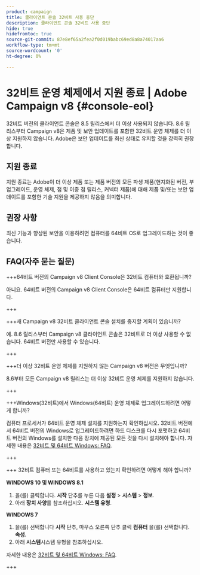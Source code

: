 ```yaml
---
product: campaign
title: 클라이언트 콘솔 32비트 사용 중단
description: 클라이언트 콘솔 32비트 사용 중단
hide: true
hidefromtoc: true
source-git-commit: 87e8ef65a2fea2f0d019babc69ed8a8a74017aa6
workflow-type: tm+mt
source-wordcount: '0'
ht-degree: 0%

---
```


# 32비트 운영 체제에서 지원 종료 | Adobe Campaign v8 {#console-eol}

32비트 버전의 클라이언트 콘솔은 8.5 릴리스에서 더 이상 사용되지 않습니다. 8.6 릴리스부터 Campaign v8은 제품 및 보안 업데이트를 포함한 32비트 운영 체제를 더 이상 지원하지 않습니다. Adobe은 보안 업데이트를 최신 상태로 유지할 것을 강력히 권장합니다.

## 지원 종료

지원 종료는 Adobe이 더 이상 제품 또는 제품 버전의 모든 파생 제품(현지화된 버전, 부 업그레이드, 운영 체제, 점 및 이중 점 릴리스, 커넥터 제품)에 대해 제품 및/또는 보안 업데이트를 포함한 기술 지원을 제공하지 않음을 의미합니다.

## 권장 사항

최신 기능과 향상된 보안을 이용하려면 컴퓨터를 64비트 OS로 업그레이드하는 것이 좋습니다.

## FAQ(자주 묻는 질문)

+++64비트 버전의 Campaign v8 Client Console은 32비트 컴퓨터와 호환됩니까?

아니요. 64비트 버전의 Campaign v8 Client Console은 64비트 컴퓨터만 지원합니다.

+++

+++새 Campaign v8 32비트 클라이언트 콘솔 설치를 중지할 계획이 있습니까?

예. 8.6 릴리스부터 Campaign v8 클라이언트 콘솔은 32비트로 더 이상 사용할 수 없습니다. 64비트 버전만 사용할 수 있습니다.

+++

+++더 이상 32비트 운영 체제를 지원하지 않는 Campaign v8 버전은 무엇입니까?

8.6부터 모든 Campaign v8 릴리스는 더 이상 32비트 운영 체제를 지원하지 않습니다.

+++

+++Windows(32비트)에서 Windows(64비트) 운영 체제로 업그레이드하려면 어떻게 합니까?

컴퓨터 프로세서가 64비트 운영 체제 설치를 지원하는지 확인하십시오. 32비트 버전에서 64비트 버전의 Windows로 업그레이드하려면 하드 디스크를 다시 포맷하고 64비트 버전의 Windows를 설치한 다음 장치에 제공된 모든 것을 다시 설치해야 합니다. 자세한 내용은 [32비트 및 64비트 Windows: FAQ](https://support.microsoft.com/en-us/windows/32-bit-and-64-bit-windows-frequently-asked-questions-c6ca9541-8dce-4d48-0415-94a3faa2e13d).

+++

+++ 32비트 컴퓨터 또는 64비트를 사용하고 있는지 확인하려면 어떻게 해야 합니까?

**WINDOWS 10 및 WINDOWS 8.1**

1. 을(를) 클릭합니다. **시작** 단추를 누른 다음 **설정** > **시스템** > **정보**.
1. 아래 **장치 사양**&#x200B;를 참조하십시오. **시스템 유형**.

**WINDOWS 7**
1. 을(를) 선택합니다 **시작** 단추, 마우스 오른쪽 단추 클릭 **컴퓨터** 을(를) 선택합니다. **속성**.
1. 아래 **시스템**&#x200B;시스템 유형을 참조하십시오.

자세한 내용은 [32비트 및 64비트 Windows: FAQ](https://support.microsoft.com/en-us/windows/32-bit-and-64-bit-windows-frequently-asked-questions-c6ca9541-8dce-4d48-0415-94a3faa2e13d).

+++